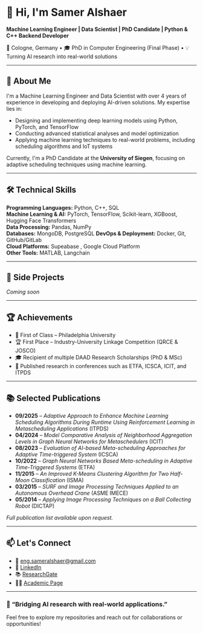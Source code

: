 # 👋 Hi, I'm Samer Alshaer

**Machine Learning Engineer | Data Scientist | PhD Candidate | Python & C++ Backend Developer**

📍 Cologne, Germany • 🎓 PhD in Computer Engineering (Final Phase) • 💡 Turning AI research into real-world solutions

---

## 🧠 About Me

I'm a Machine Learning Engineer and Data Scientist with over 4 years of experience in developing and deploying AI-driven solutions. My expertise lies in:

- Designing and implementing deep learning models using Python, PyTorch, and TensorFlow
- Conducting advanced statistical analyses and model optimization
- Applying machine learning techniques to real-world problems, including scheduling algorithms and IoT systems

Currently, I'm a PhD Candidate at the **University of Siegen**, focusing on adaptive scheduling techniques using machine learning.

---

## 🛠️ Technical Skills

**Programming Languages:** Python, C++, SQL  
**Machine Learning & AI:** PyTorch, TensorFlow, Scikit-learn, XGBoost, Hugging Face Transformers  
**Data Processing:** Pandas, NumPy  
**Databases:** MongoDB, PostgreSQL 
**DevOps & Deployment:** Docker, Git, GitHub/GitLab  
**Cloud Platforms:** Supeabase , Google Cloud Platform  
**Other Tools:** MATLAB, Langchain

---

## 📂 Side Projects

*Coming soon*

---

## 🏆 Achievements

- 🥇 First of Class – Philadelphia University
- 🏆 First Place – Industry-University Linkage Competition (QRCE & JOSCO)
- 🎓 Recipient of multiple DAAD Research Scholarships (PhD & MSc)
- 📃 Published research in conferences such as ETFA, ICSCA, ICIT, and ITPDS

---

## 📚 Selected Publications

- **09/2025** – *Adaptive Approach to Enhance Machine Learning Scheduling Algorithms During Runtime Using Reinforcement Learning in Metascheduling Applications* (ITPDS)
- **04/2024** – *Model Comparative Analysis of Neighborhood Aggregation Levels in Graph Neural Networks for Metaschedulers* (ICIT)
- **08/2023** – *Evaluation of AI-based Meta-scheduling Approaches for Adaptive Time-triggered System* (ICSCA)
- **10/2022** – *Graph Neural Networks Based Meta-scheduling in Adaptive Time-Triggered Systems* (ETFA)
- **11/2015** – *An Improved K-Means Clustering Algorithm for Two Half-Moon Classification* (ISMA)
- **03/2015** – *SURF and Image Processing Techniques Applied to an Autonomous Overhead Crane* (ASME IMECE)
- **05/2014** – *Applying Image Processing Techniques on a Ball Collecting Robot* (DICTAP)

*Full publication list available upon request.*

---

## 📫 Let's Connect

- 📧 [eng.sameralshaer@gmail.com](mailto:eng.sameralshaer@gmail.com)  
- 🔗 [LinkedIn](https://linkedin.com/in/samer-alshaer)  
- 📚 [ResearchGate](https://www.researchgate.net/profile/Samer_Al-Shaer)  
- 🧑‍🏫 [Academic Page](https://networked-embedded.de/es/index.php/staff.html)

---

### 🌱 “Bridging AI research with real-world applications.”

Feel free to explore my repositories and reach out for collaborations or opportunities!
